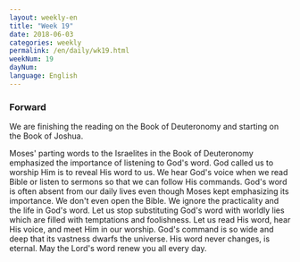 ```yaml
---
layout: weekly-en
title: "Week 19"
date: 2018-06-03
categories: weekly
permalink: /en/daily/wk19.html
weekNum: 19
dayNum: 
language: English
---
```

### Forward     
We are finishing the reading on the Book of Deuteronomy and starting on the Book of Joshua.

Moses' parting words to the Israelites in the Book of Deuteronomy emphasized the importance of listening to God's word. God called us to worship Him is to reveal His word to us. We hear God's voice when we read Bible or listen to sermons so that we can follow His commands.
God's word is often absent from our daily lives even though Moses kept emphasizing its importance. We don't even open the Bible. We ignore the practicality and the life in God's word. Let us stop substituting God's word with worldly lies which are filled with temptations and foolishness. Let us read His word, hear His voice, and meet Him in our worship. God's command is so wide and deep that its vastness dwarfs the universe. His word never changes, is eternal. 
May the Lord's word renew you all every day.
